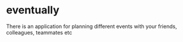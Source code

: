 # eventually
There is an application for planning different events with your friends, colleagues, teammates etc 
